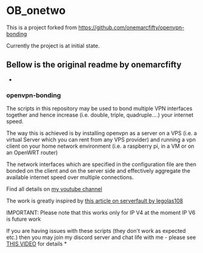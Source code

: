 # OB_onetwo
This is a project forked from https://github.com/onemarcfifty/openvpn-bonding

Currently the project is at initial state.

## Bellow is the original readme by onemarcfifty
>                                                     
*
 ### openvpn-bonding
 The scripts in this repository may be used to bond multiple VPN interfaces together and hence increase (i.e. double, triple, quadruple....) your internet speed.

 The way this is achieved is by installing openvpn as a server on a VPS (i.e. a virtual Server which you can rent from any VPS provider) and running a vpn client on your home network environment (i.e. a raspberry pi, in a VM or on an OpenWRT router)

 The network interfaces which are specified in the configuration file are then bonded on the client and on the server side and effectively aggregate the available internet speed over multiple connections.

 Find all details on [my youtube channel](https://www.youtube.com/channel/UCG5Ph9Mm6UEQLJJ-kGIC2AQ)

 The work is greatly inspired by [this article on serverfault by legolas108](https://serverfault.com/questions/977589/how-to-bond-two-multiple-internet-connections-for-increased-speed-and-failover)

 IMPORTANT: Please note that this works only for IP V4 at the moment
 IP V6 is future work

 If you are having issues with these scripts (they don't work as expected etc.) then you may join my discord server and chat life with me - please see [THIS VIDEO](https://youtu.be/VouCBt1NTjw) for details
*
